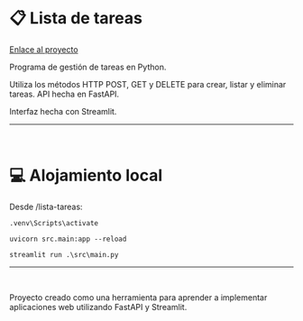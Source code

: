 
# 📋 Lista de tareas

[Enlace al proyecto](https://ltareas.streamlit.app/)


Programa de gestión de tareas en Python.

Utiliza los métodos HTTP POST, GET y DELETE para crear, listar y eliminar tareas. API hecha en FastAPI.

Interfaz hecha con Streamlit.

---

‎ 

# 💻 Alojamiento local

Desde /lista-tareas:

`.venv\Scripts\activate`

`uvicorn src.main:app --reload`

`streamlit run .\src\main.py`


---

‎ 

Proyecto creado como una herramienta para aprender a implementar aplicaciones web utilizando FastAPI y Streamlit.
